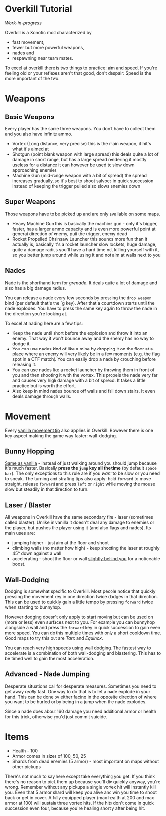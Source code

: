 Overkill Tutorial
=================

*Work-in-progress*

Overkill is a Xonotic mod characterized by

- fast movement,
- fewer but more powerful weapons,
- nades and
- respawning near team mates.

To excel at overkill there is two things to practice: aim and speed. If you're feeling old or your reflexes aren't that good, don't despair: Speed is the more important of the two.


Weapons
=======

Basic Weapons
-------------

Every player has the same three weapons. You don't have to collect them and you also have infinite ammo.

- Vortex (Long distance, very precise)
this is the main weapon, it hit's what it's aimed at
- Shotgun (point blank weapon with large spread)
this deals quite a lot of damage in short range, but has a large spread rendering it mostly useless for a distance
it can however be used to slow down approaching enemies
- Machine Gun (mid-range weapon with a bit of spread)
the spread increases gradually, so it's best to shoot salvoes in quick succession instead of keeping the trigger pulled
also slows enemies down

Super Weapons
-------------

Those weapons have to be picked up and are only available on some maps.
 
- Heavy Machine Gun
this is basically the machine gun - only it's bigger, faster, has a larger ammo capacity and is even more powerful
point at general direction of enemy, pull the trigger, enemy dead
- Rocket Propelled Chainsaw Launcher
this sounds more fun than it actually is, basically it's a rocket launcher
slow rockets, huge damage, quite a damage radius
you'll have a hard time not killing yourself with it, so you better jump around while using it and not aim at walls next to you

Nades
-----

Nade is the shorthand term for *grenade*. It deals quite a lot of damage and also has a big damage radius.

You can release a nade every few seconds by pressing the `drop weapon` bind (per default that's the `g  key). After that a countdown starts until the nade explodes. You have to press the same key again to throw the nade in the direction you're looking at.

To excel at nading here are a few tips:

* Keep the nade until short before the explosion and throw it into an enemy. That way it won't bounce away and the enemy has no way to dodge it.
* You can use nades kind of like a mine by dropping it on the floor at a place where an enemy will very likely be in a few moments (e.g. the flag spot in a CTF match). You can easily drop a nade by crouching before releasing it.
* You can use nades like a rocket launcher by throwing them in front of you and then shooting it with the vortex. This propels the nade very far and causes very high damage with a bit of spread. It takes a little practice but is worth the effort.
* Also keep in mind nades bounce off walls and fall down stairs. It even deals damage through walls.


Movement
========

Every [vanilla movement tip](Halogenes_Newbie_Corner#movement) also applies in Overkill. However there is one key aspect making the game way faster: wall-dodging.

Bunny Hopping
-------------

[Same as vanilla](Halogenes_Newbie_Corner#bunny-hopping) - instead of just walking around you should jump because it's much faster. Basically **press the `jump` key all the time** (by default `space bar`). The only exceptions to this rule are if you *want* to be slow or you need to sneak. The turning and strafing tips also apply: hold `forward` to move straight, release `forward` and press `left` or `right` while moving the mouse slow but steadily in that direction to turn.

Laser / Blaster
---------------

All weapons in Overkill have the same secondary fire - laser (sometimes called blaster). Unlike in vanilla it doesn't deal any damage to enemies or the player, but pushes the player using it (and also flags and nades). Its main uses are:

- jumping higher - just aim at the floor and shoot
- climbing walls (no matter how high) - keep shooting the laser at roughly 45° down against a wall
- accelerating - shoot the floor or wall [slightly behind you](Halogenes_Newbie_Corner#wall-blastering) for a noticeable boost.

Wall-Dodging
------------

Dodging is somewhat specific to Overkill. Most people notice that quickly pressing the movement key in one direction twice dodges in that direction. This can be used to quickly gain a little tempo by pressing `forward` twice when starting to bunnyhop.

However dodging doesn't only apply to start moving but can be used on (more or less) even surfaces next to you. For example you can bunnyhop alongside a wall and press the `forward` key in quick succession to gain even more speed. You can do this multiple times with only a short cooldown time. Good maps to try this out are *Tarx* and *Equinox*.

You can reach very high speeds using wall dodging. The fastest way to accelerate is a combination of both wall-dodging and blastering. This has to be timed well to gain the most acceleration.

Advanced - Nade Jumping
-----------------------

Desperate situations call for desperate measures. Sometimes you need to get away *really* fast. One way to do that is to let a nade explode in your hand. This can be done by either facing in the opposite direction of where you want to be hurled or by being in a jump when the nade explodes.

Since a nade does about 160 damage you need additional armor or health for this trick, otherwise you'd just commit suicide.

Items
=====

- Health - 100
- Armor comes in sizes of 100, 50, 25
- Shards from dead enemies (5 armor) - most important on maps without other pickups

There's not much to say here except take everything you get. If you think there's no reason to pick them up because you'll die quickly anyway, you're wrong. Remember without any pickups a single vortex hit will instantly kill you. Even that 5 armor shard will keep you alive and win you time to shoot back or get in cover. A fully equipped player (max health at 200 and max armor at 100) will sustain three vortex hits. If the hits don't come in quick succession even four, because you're healing shortly after being hit.